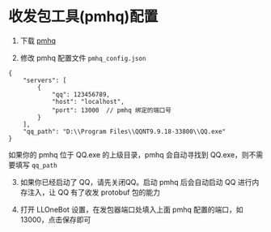# 收发包工具(pmhq)配置

1. 下载 [pmhq](https://github.com/linyuchen/PMHQ/releases/)

2. 修改 pmhq 配置文件 `pmhq_config.json`
```json5
{
    "servers": [
        {
            "qq": 123456789,
            "host": "localhost",
            "port": 13000  // pmhq 绑定的端口号
        }
    ],
    "qq_path": "D:\\Program Files\\QQNT9.9.18-33800\\QQ.exe"
}
```

如果你的 pmhq 位于 QQ.exe 的上级目录，pmhq 会自动寻找到 QQ.exe，则不需要填写 `qq_path`

3. 如果你已经启动了 QQ，请先关闭QQ。启动 pmhq 后会自动启动 QQ 进行内存注入，让 QQ 有了收发 protobuf 包的能力
 
4. 打开 LLOneBot 设置，在发包器端口处填入上面 pmhq 配置的端口，如 13000，点击保存即可